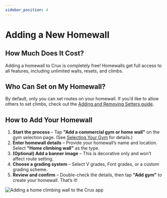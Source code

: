 ```yaml
---
sidebar_position: 4
---
```


# Adding a New Homewall

## How Much Does It Cost?

Adding a homewall to Crux is completely free! Homewalls get full access to all features, including unlimited walls, resets, and climbs.

## Who Can Set on My Homewall?

By default, only you can set routes on your homewall. If you’d like to allow others to set climbs, check out the [Adding and Removing Setters guide](/docs/documentation-for-climbers/homewall-specific-features/adding-and-removing-setters.md).

## How to Add Your Homewall

1. **Start the process** – Tap **"Add a commercial gym or home wall"** on the gym selection page. (See [Selecting Your Gym](/docs/documentation-for-climbers/getting-started/selecting-your-gym.md) for details.)
2. **Enter homewall details** – Provide your homewall’s name and location. Select **"Home climbing wall"** as the type.
3. **(Optional) Add a banner image** – This is decorative only and won’t affect route setting.
4. **Choose a grading system** – Select V grades, Font grades, or a custom grading scheme.
5. **Review and confirm** – Double-check the details, then tap **"Add gym"** to create your homewall. That’s it!

<img src="/img/creating-a-homewall-gym.png" alt="Adding a home climbing wall to the Crux app" class="screenshot" />

